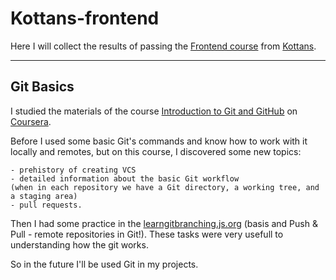 # Kottans-frontend

Here I will collect the results of passing the [Frontend course](https://kottans.org/frontend/faq.html) from [Kottans](https://kottans.org/).

____

## Git Basics

I studied the materials of the course [Introduction to Git and GitHub](https://www.coursera.org/learn/introduction-git-github) on [Coursera](https://www.coursera.org/).


Before I used some basic Git's commands and know how to work with it locally and remotes, but on this course, I discovered some new topics:

 	- prehistory of creating VCS 
 	- detailed information about the basic Git workflow 
 	(when in each repository we have a Git directory, a working tree, and a staging area) 
	- pull requests. 

Then I had some practice in the [learngitbranching.js.org](learngitbranching.js.org) (basis and Push & Pull - remote repositories in Git!). These tasks were very usefull to understanding how the git works.

So in the future I'll be used Git in my projects.

